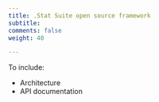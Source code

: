 ```yaml
---
title: .Stat Suite open source framework
subtitle: 
comments: false
weight: 40

---
```


To include:

- Architecture
- API documentation
